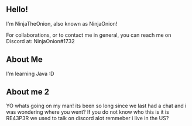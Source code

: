 ## Hello!

I'm NinjaTheOnion, also known as NinjaOnion!

For collaborations, or to contact me in general, you can reach me on Discord at: NinjaOnion#1732

## About Me

I'm learning Java :D

## About me 2 

YO whats going on my man! its been so long since we last had a chat and i was wondering where you went? If you do not know who this is it is RE43P3R we used to talk on discord alot remmeber i live in the US? 

